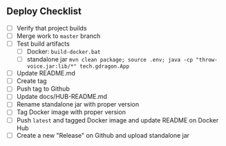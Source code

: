## Deploy Checklist

- [ ] Verify that project builds
- [ ] Merge work to `master` branch
- [ ] Test build artifacts
  - [ ] Docker: `build-docker.bat`
  - [ ] standalone jar `mvn clean package; source .env; java -cp "throw-voice.jar:lib/*" tech.gdragon.App`
- [ ] Update README.md
- [ ] Create tag
- [ ] Push tag to Github
- [ ] Update docs/HUB-README.md
- [ ] Rename standalone jar with proper version
- [ ] Tag Docker image with proper version
- [ ] Push `latest` and tagged Docker image and update README on Docker Hub
- [ ] Create a new "Release" on Github and upload standalone jar
